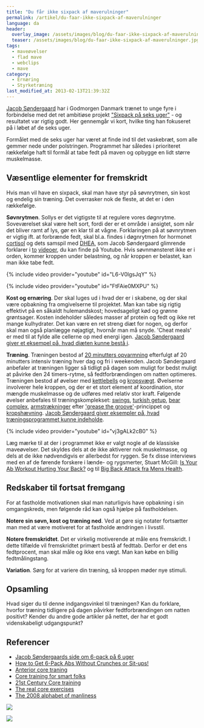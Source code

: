 ```yaml
---
title: "Du får ikke sixpack af maverulninger"
permalink: /artikel/du-faar-ikke-sixpack-af-maverulninger
language: da
header:
  overlay_image: /assets/images/blog/du-faar-ikke-sixpack-af-maverulninger.jpg
  teaser: /assets/images/blog/du-faar-ikke-sixpack-af-maverulninger.jpg
tags:
  - maveøvelser
  - flad mave
  - webclips
  - mave
category:
  - Ernæring
  - Styrketræning
last_modified_at: 2013-02-13T21:39:32Z
---
```


[Jacob Søndergaard](http://www.jacobsondergaard.dk/sixpack-pa-6-uger/) har i Godmorgen Danmark trænet to unge fyre i forbindelse med det ret ambitiøse projekt ["Sixpack på seks uger"](https://nauchidatski.files.wordpress.com/2014/02/jacob-sc3b8ndergaard-sixpack-pc3a5-6-uger-manual-til-at-blive-skarp-og-veltrc3a6net-c3a5ret-rundt-2012.pdf) - og resultatet var rigtig godt. Her gennemgår vi kort, hvilke ting han fokuseret på i løbet af de seks uger.

Formålet med de seks uger har været at finde ind til det vaskebræt, som alle gemmer nede under polstringen. Programmet har således i prioriteret rækkefølge haft til formål at tabe fedt på maven og opbygge en lidt større muskelmasse.

Væsentlige elementer for fremskridt
-----------------------------------

Hvis man vil have en sixpack, skal man have styr på søvnrytmen, sin kost og endelig sin træning. Det overrasker nok de fleste, at det er i den rækkefølge.

**Søvnrytmen**. Sollys er det vigtigste til at regulere vores døgnrytme. Soveværelset skal være helt sort, fordi der er et område i ansigtet, som når det bliver ramt af lys, gør en klar til at vågne. Forklaringen på at søvnrytmen er vigtig ift. at forbrænde fedt, skal bl.a. findes i døgnrytmen for hormonet [cortisol](http://www.jacobsondergaard.dk/2011/07/11/sixpack-pa-6-uger-dag-1-kom-sovende-til-en-sixpack/) og dets samspil med [DHEA](http://www.jacobsondergaard.dk/2011/07/14/kom-sovende-til-en-sixpack-del-2/), som Jacob Søndergaard glimrende forklarer i [to](http://www.jacobsondergaard.dk/2011/07/11/sixpack-pa-6-uger-dag-1-kom-sovende-til-en-sixpack/) [videoer](http://www.jacobsondergaard.dk/2011/07/14/kom-sovende-til-en-sixpack-del-2/), du kan finde på Youtube. Hvis søvnmønsteret ikke er i orden, kommer kroppen under belastning, og når kroppen er belastet, kan man ikke tabe fedt.

{% include video provider="youtube" id="L6-V0lgsJqY" %}

{% include video provider="youtube" id="FtFAie0MXPU" %}

**Kost og ernæring**. Der skal luges ud i hvad der er i skabene, og der skal være opbakning fra omgivelserne til projektet. Man kan tabe sig rigtig effektivt på en såkaldt hulemandskost; hovedsageligt kød og grønne grøntsager. Kosten indeholder således masser af protein og fedt og ikke ret mange kulhydrater. Det kan være en ret streng diæt for nogen, og derfor skal man også planlægge nøjagtigt, hvornår man må snyde. 'Cheat meals' er med til at fylde alle cellerne op med energi igen. [Jacob Søndergaard giver et eksempel på, hvad diæten kunne bestå i](http://www.jacobsondergaard.dk/sixpack-pa-6-uger/ernaering/).

**Træning**. Træningen bestod af [20 minutters opvarmning](https://nauchidatski.files.wordpress.com/2014/02/jacob-sc3b8ndergaard-sixpack-pc3a5-6-uger-manual-til-at-blive-skarp-og-veltrc3a6net-c3a5ret-rundt-2012.pdf) efterfulgt af 20 minutters intensiv træning hver dag og fri i weekenden. Jacob Søndergaard anbefaler at træningen ligger så tidligt på dagen som muligt for bedst muligt at påvirke den 24 timers-rytme, så fedtforbrændingen om natten optimeres. Træningen bestod af øvelser med [kettlebells](/artikel/hvordan-traener-man-med-kettlebells) og [kropsvægt](/artikel/traening-med-kropsvaegt). Øvelserne involverer hele kroppen, og der er et stort element af koordination, stor mængde muskelmasse og de udføres med relativ stor kraft. Følgende øvelser anbefales til træningskomplekset: [swings](/oevelse/tohaandssving), [turkish getup](/oevelse/turkish-getup), [bear complex](http://www.jacobsondergaard.dk/2011/07/27/kettlebell-bear-complex-tip-1/), [armstrækninger](/oevelse/armstraekker) efter ['grease the groove'](/artikel/jeg-vil-tage-mange-armstraekninger)-princippet og [kropshævning](/oevelse/pullup). [Jacob Søndergaard giver eksempler på, hvad træningsprogrammet kunne indeholde](http://www.jacobsondergaard.dk/sixpack-pa-6-uger/traening/video-af-getups-swings/).

{% include video provider="youtube" id="vj3gALk2cB0" %}

Læg mærke til at der i programmet ikke er valgt nogle af de klassiske maveøvelser. Det skyldes dels at de ikke aktiverer nok muskelmasse, og dels at de ikke nødvendigvis er allerbedst for ryggen. Se fx disse interviews med en af de førende forskere i lænde- og rygsmerter, Stuart McGill: [Is Your Ab Workout Hurting Your Back?](http://well.blogs.nytimes.com/2009/06/17/core-myths/?em) og til [Big Back Attack fra Mens Health](http://www.menshealth.com/cda/article.do?site=menshealth&channel=health&category=back.pain&conitem=c6f999edbbbd201099edbbbd2010cfe793cd____).

Redskaber til fortsat fremgang
------------------------------

For at fastholde motivationen skal man naturligvis have opbakning i sin omgangskreds, men følgende råd kan også hjælpe på fastholdelsen.

**Notere sin søvn, kost og træning ned**. Ved at gøre sig notater fortsætter man med at være motiveret for at fastholde ændringen i livsstil.

**Notere fremskridtet**. Det er virkelig motiverende at måle ens fremskridt. I dette tilfælde vil fremskridtet primært bestå af fedttab. Derfor er det ens fedtprocent, man skal måle og ikke ens vægt. Man kan købe en billig fedtmålingstang.

**Variation**. Sørg for at variere din træning, så kroppen møder nye stimuli.

Opsamling
---------

Hvad siger du til denne indgangsvinkel til træningen? Kan du forklare, hvorfor træning tidligere på dagen påvirker fedtforbrændingen om natten positivt? Kender du andre gode artikler på nettet, der har et godt videnskabeligt udgangspunkt?

Referencer
----------

- [Jacob Søndergaards side om 6-pack på 6 uger](http://www.jacobsondergaard.dk/sixpack-pa-6-uger/)
- [How to Get 6-Pack Abs Without Crunches or Sit-ups!](http://www.getprograde.com/blog/how-to-get-6-pack-abs-without-crunches-or-sit-ups/)
- [Anterior core traning](http://www.t-nation.com/free_online_article/sports_body_training_performance/anterior_core_training)
- [Core training for smart folks](http://www.t-nation.com/free_online_article/sports_body_training_performance/core_training_for_smart_folks)
- [21st Century Core training](http://www.t-nation.com/free_online_article/sports_body_training_performance/21st_century_core_training)
- [The real core exercises](http://www.t-nation.com/free_online_article/sports_body_training_performance/the_real_core_exercise)
- [The 2008 alphabet of manliness](https://www.t-nation.com/free_online_article/sports_body_training_performance/the_2008_alphabet_of_manliness)

<a href="https://www.partner-ads.com/dk/klikbanner.php?partnerid=28187&bannerid=55254" target="_blank" rel="nofollow noopener"> <img src="https://www.partner-ads.com/dk/visbanner.php?partnerid=28187&bannerid=55254" border="0"></a>

<a href="https://www.partner-ads.com/dk/klikbanner.php?partnerid=28187&bannerid=53063" target="_blank" rel="nofollow noopener"> <img src="https://www.partner-ads.com/dk/visbanner.php?partnerid=28187&bannerid=53063" border="0"></a>
